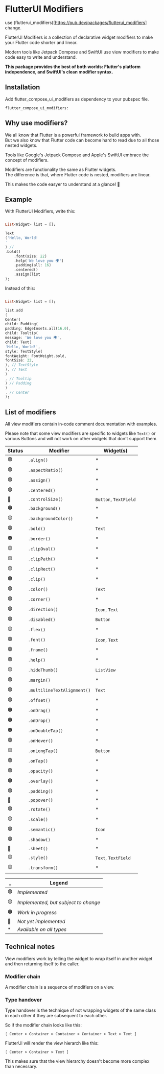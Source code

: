 # FlutterUI Modifiers

use (flutterui_modifiers)[https://pub.dev/packages/flutterui_modifiers] change.

FlutterUI Modifiers is a collection of declarative widget modifiers to make your Flutter code
shorter and linear.

Modern tools like Jetpack Compose and SwiftUI use view modifiers to make code easy to write and
understand.

**This package provides the best of both worlds: Flutter's platform independence, and SwiftUI's
clean modifier syntax.**

## Installation

Add flutter_compose_ui_modifiers as dependency to your pubspec file.

```
flutter_compose_ui_modifiers:
```

## Why use modifiers?

We all know that Flutter is a powerful framework to build apps with.<br>But we also know that
Flutter code can become hard to read due to all those nested widgets.

Tools like Google's Jetpack Compose and Apple's SwiftUI embrace the concept of modifiers.

Modifiers are functionality the same as Flutter widgets.<br>The difference is that, where Flutter
code is nested, modifiers are linear.

This makes the code easyer to understand at a glance! 🎉

## Example

With FlutterUI Modifiers, write this:

```dart

List<Widget> list = [];

Text
('Hello, World!
'
) //
.bold()
    .font(size: 22)
    .help('We love you 🌍')
    .padding(all: 16)
    .centered()
    .assign(list
);
```

Instead of this:

```dart

List<Widget> list = [];

list.add
(
Center(
child: Padding(
padding: EdgeInsets.all(16.0),
child: Tooltip(
message: 'We love you 🌍',
child: Text(
'Hello, World!',
style: TextStyle(
fontWeight: FontWeight.bold,
fontSize: 22,
), // TextStyle
), // Text
)
, // Tooltip
) // Padding
)
, // Center
);
```

## List of modifiers

All view modifiers contain in-code comment documentation with examples.

Please note that some view modifiers are specific to widgets like `Text()` or various Buttons and
will not work on other widgets that don't support them.

| Status | Modifier                    | Widget(s)             |
|--------|-----------------------------|-----------------------|
| 🟢     | `.align()`                  | *                     |
| 🟢     | `.aspectRatio()`            | *                     |
| 🟢     | `.assign()`                 | *                     |
| 🟢     | `.centered()`               | *                     |
| 🔴     | `.controlSize()`            | `Button`, `TextField` |
| 🟠     | `.background()`             | *                     |
| 🟡     | `.backgroundColor()`        | *                     |
| 🟢     | `.bold()`                   | `Text`                |
| 🟠     | `.border()`                 | *                     |
| 🟡     | `.clipOval()`               | *                     |
| 🟡     | `.clipPath()`               | *                     |
| 🟡     | `.clipRect()`               | *                     |
| 🟠     | `.clip()`                   | *                     |
| 🟢     | `.color()`                  | `Text`                |
| 🟢     | `.corner()`                 | *                     |
| 🟢     | `.direction()`              | `Icon`, `Text`        |
| 🟢     | `.disabled()`               | `Button`              |
| 🟡     | `.flex()`                   | *                     |
| 🟢     | `.font()`                   | `Icon`, `Text`        |
| 🟢     | `.frame()`                  | *                     |
| 🟢     | `.help()`                   | *                     |
| 🟡     | `.hideThumb()`              | `ListView`            |
| 🟢     | `.margin()`                 | *                     |
| 🟢     | `.multilineTextAlignment()` | `Text`                |
| 🟢     | `.offset()`                 | *                     |
| 🟠     | `.onDrag()`                 | *                     |
| 🟠     | `.onDrop()`                 | *                     |
| 🟠     | `.onDoubleTap()`            | *                     |
| 🟢     | `.onHover()`                | *                     |
| 🟡     | `.onLongTap()`              | `Button`              |
| 🟢     | `.onTap()`                  | *                     |
| 🟢     | `.opacity()`                | *                     |
| 🟠     | `.overlay()`                | *                     |
| 🟢     | `.padding()`                | *                     |
| 🔴     | `.popover()`                | *                     |
| 🟢     | `.rotate()`                 | *                     |
| 🟡     | `.scale()`                  | *                     |
| 🟢     | `.semantic()`               | `Icon`                |
| 🟢     | `.shadow()`                 | *                     |
| 🔴     | `.sheet()`                  | *                     |
| 🟡     | `.style()`                  | `Text`, `TextField`   |
| 🟡     | `.transform()`              | *                     |

| _  | Legend                               |
|----|--------------------------------------|
| 🟢 | *Implemented*                        |
| 🟡 | *Implemented, but subject to change* |
| 🟠 | *Work in progress*                   |
| 🔴 | *Not yet implemented*                |
| *  | *Available on all types*             |

## Technical notes

View modifiers work by telling the widget to wrap itself in another widget and then returning itself
to the caller.

### Modifier chain

A modifier chain is a sequence of modifiers on a view.

### Type handover

Type handover is the technique of not wrapping widgets of the same class in each other if they are
subsequent to each other.

So if the modifier chain looks like this:

`[ Center > Container > Container > Container > Text > Text ]`

FlutterUI will render the view hierarch like this:

`[ Center > Container > Text ]`

This makes sure that the view hierarchy doesn't become more complex than necessary.